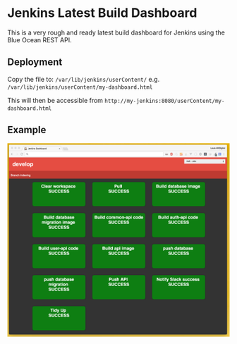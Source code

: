 # Jenkins Latest Build Dashboard

This is a very rough and ready latest build dashboard for Jenkins using the Blue Ocean REST API.


## Deployment

Copy the file to: `/var/lib/jenkins/userContent/` e.g. `/var/lib/jenkins/userContent/my-dashboard.html`

This will then be accessible from `http://my-jenkins:8080/userContent/my-dashboard.html`


## Example

![alt text](screenshot.png "Example of dashboard")